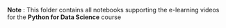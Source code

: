 **Note** : This folder contains all notebooks supporting the e-learning videos for the **Python for Data Science** course